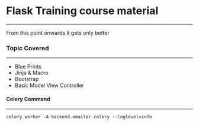 # Flask Training course material
---
From this point onwards it gets only better

### Topic Covered
---
* Blue Prints
* Jinja & Macro
* Bootstrap
* Basic Model View Controller


#### Celery Command
---
`celery worker -A backend.emailer.celery --loglevel=info`